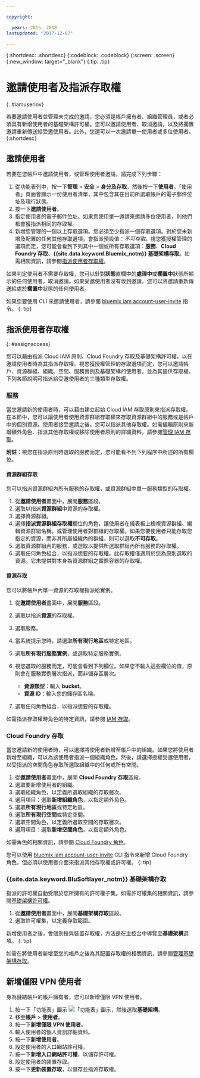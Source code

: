 ```yaml
---

copyright:

  years: 2015, 2018
lastupdated: "2017-12-07"

---
```


{:shortdesc: .shortdesc}
{:codeblock: .codeblock}
{:screen: .screen}
{:new_window: target="_blank"}
{:tip: .tip}

# 邀請使用者及指派存取權
{: #iamuserinv}

若要邀請使用者並管理未完成的邀請，您必須是帳戶擁有者、組織管理員，或者必須具有新增使用者的基礎架構許可權。您可以邀請使用者、取消邀請，以及將擱置邀請重新傳送給受邀使用者。此外，您還可以一次邀請單一使用者或多位使用者。  
{:shortdesc}

## 邀請使用者

若要在您帳戶中邀請使用者，或管理使用者邀請，請完成下列步驟：

1. 從功能表列中，按一下**管理** &gt; **安全** &gt; **身分及存取**，然後按一下**使用者**。「使用者」頁面會顯示一份使用者清單，其中包含其在目前所選取帳戶的電子郵件位址及現行狀態。
2. 按一下**邀請使用者**。
3. 指定使用者的電子郵件位址。如果您使用單一邀請來邀請多位使用者，則他們都會獲指派相同的存取權。
4. 新增您管理的一個以上存取選項。您必須至少指派一個存取選項。對於您未新增及配置的任何其他存取選項，會指派預設值：*不可存取*。視您獲授權管理的選項而定，您可能會看到下列其中一個或所有存取選項：**服務**、**Cloud Foundry 存取**、**{{site.data.keyword.Bluemix_notm}} 基礎架構存取**。如需相關資訊，請參閱[指派使用者存取權](/docs/iam/iamuserinv.html#assignaccess)。

如果判定使用者不需要存取權，您可以針對**狀態**直欄中的**處理中**或**擱置中**狀態所顯示的任何使用者，取消邀請。如果受邀使用者沒有收到邀請，您可以將邀請重新傳送給處於**擱置中**狀態的任何使用者。

如果您要使用 CLI 來邀請使用者，請參閱 [bluemix iam account-user-invite](/docs/cli/reference/bluemix_cli/bx_cli.html#bluemix_iam_account_user_invite) 指令。
{: tip}

## 指派使用者存取權
{: #assignaccess}

您可以藉由指派 Cloud IAM 原則、Cloud Foundry 存取及基礎架構許可權，以在邀請使用者時為其指派存取權。視您獲授權管理的存取選項而定，您可以邀請帳戶、資源群組、組織、空間、服務實例及基礎架構的使用者，並為其提供存取權。下列各節說明可指派給受邀使用者的三種類型存取權。


### 服務

當您邀請新的使用者時，可以藉由建立起始 Cloud IAM 存取原則來指派存取權。在本節中，您可以讓使用者使用資源群組存取權來存取資源群組中的服務或是帳戶中的個別資源。使用者接受邀請之後，您可以指派其他存取權。如需編輯原則來新增額外角色、指派其他存取權或移除使用者原則的詳細資料，請參閱[管理 IAM 存取](/docs/iam/mngiam.html#iammanidaccser)。

**附註**：視您在指派原則時選取的服務而定，您可能看不到下列程序中所述的所有欄位。

#### 資源群組存取

您可以指派資源群組內所有服務的存取權，或資源群組中單一服務類型的存取權。

1. 從**邀請使用者**畫面中，展開**服務**區段。
2. 選取以指派**資源群組**中資源的存取權。
3. 選擇資源群組。
4. 選擇**指派資源群組存取權**欄位的角色，讓使用者在儀表板上檢視資源群組、編輯資源群組名稱，或管理使用者對群組的存取權。如果您要使用者只能存取您指定的資源，而非其所屬組織內的群組，則可以選取**不可存取**。
5. 選取資源群組內的服務，或選取以提供所選取群組內所有服務的存取權。
6. 選取任何角色組合，以指派想要的存取權。此存取權僅適用於您為原則選取的資源。它未提供對本身為資源群組之實際容器的存取權。


#### 資源存取

您可以將帳戶內單一資源的存取權指派給實例。

1. 從**邀請使用者**畫面中，展開**服務**區段。
2. 選取以指派**資源**的存取權。
3. 選取服務。
4. 當系統提示您時，請選取**所有現行地區**或特定地區。

5. 選取**所有現行服務實例**，或選取特定服務實例。
6. 視您選取的服務而定，可能會看到下列欄位。如果您不輸入這些欄位的值，原則會在服務實例層次指派，而非儲存區層次。
    * **資源類型**：輸入 **bucket**。
    * **資源 ID**：輸入您的儲存區名稱。
7. 選取任何角色組合，以指派想要的存取權。

如需指派存取權時角色的特定資訊，請參閱 [IAM 存取](/docs/iam/users_roles.html#iamusermanrol)。

### Cloud Foundry 存取

當您邀請新的使用者時，可以選擇將使用者新增至帳戶中的組織。如果您將使用者新增至組織，可以為該使用者指派一個組織角色。然後，請選擇授權受邀使用者，以受指派的空間角色存取所選取組織中的任何或所有空間。

1. 從**邀請使用者**畫面中，展開 **Cloud Foundry 存取**區段。
2. 選取要新增使用者的組織。
3. 選取組織角色，以定義所選取組織的存取層次。
4. 選用項目：選取**新增組織角色**，以指定額外角色。
5. 選取**所有現行地區**或特定地區。
6. 選取**所有現行空間**或特定空間。
7. 選取空間角色，以定義所選取空間的存取層次。
8. 選用項目：選取**新增空間角色**，以指定額外角色。

如需角色的相關資訊，請參閱 [Cloud Foundry 角色](/docs/iam/cfaccess.html#cfroles)。

您可以使用 [bluemix iam account-user-invite](/docs/cli/reference/bluemix_cli/bx_cli.html#bluemix_iam_account_user_invite) CLI 指令來新增 Cloud Foundry 角色，但必須以使用者介面來指派其他存取權或許可權。
{: tip}

### {{site.data.keyword.BluSoftlayer_notm}} 基礎架構存取

指派的許可權自動受限於您所擁有的許可權子集。如需許可權集的相關資訊，請參閱[基礎架構許可權](/docs/iam/infrastructureaccess.html#infrapermission)。

1. 從**邀請使用者**畫面中，展開**基礎架構存取**區段。
2. 選取許可權集，以定義存取範圍。

新增使用者之後，會個別授與裝置存取權，方法是在主控台中導覽至**基礎架構**選項。
{: tip}

如需在將使用者新增至您的帳戶之後為其配置存取權的相關資訊，請參閱[管理基礎架構存取](/docs/iam/mnginfra.html#managing-infrastructure-access)。

## 新增僅限 VPN 使用者

身為鏈結帳戶的帳戶擁有者，您可以新增僅限 VPN 使用者。

1. 按一下「功能表」圖示 ![「功能表」圖示](../icons/icon_hamburger.svg)，然後選取**基礎架構**。
2. 移至**帳戶** &gt; **使用者**。
3. 按一下**新增僅限 VPN 使用者**。
4. 輸入使用者的個人資訊詳細資料。
5. 按一下**新增使用者**。
6. 設定使用者的入口網站許可權。
7. 按一下**新增入口網站許可權**，以儲存許可權。
8. 設定使用者的裝置存取。
9. 按一下**更新裝置存取**，以儲存並指派存取權。
